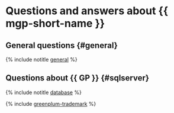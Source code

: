# Questions and answers about {{ mgp-short-name }}

## General questions {#general}

{% include notitle [general](./general.md) %}

## Questions about {{ GP }} {#sqlserver}

{% include notitle [database](./greenplum.md) %}

{% include [greenplum-trademark](../../_includes/mdb/mgp/trademark.md) %}
